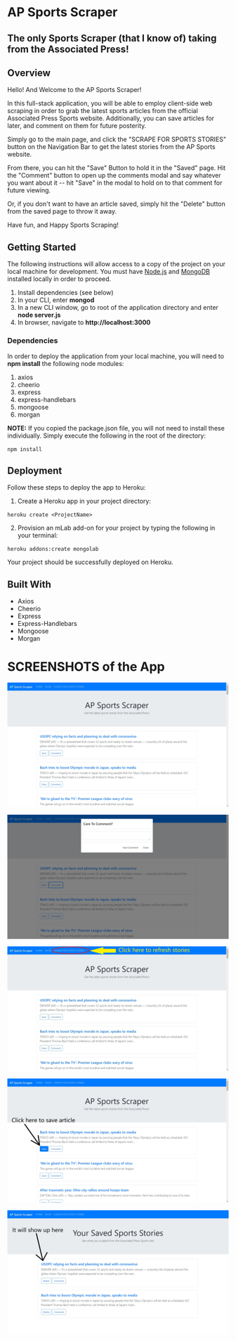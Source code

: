 # AP Sports Scraper
The only Sports Scraper (that I know of) taking from the Associated Press!
----------------------------------------------------------------------

## Overview

Hello! And Welcome to the AP Sports Scraper!

In this full-stack application, you will be able to employ client-side web scraping in order to grab the latest sports articles from the official Associated Press Sports website. Additionally, you can save articles for later, and comment on them for future posterity. 

Simply go to the main page, and click the "SCRAPE FOR SPORTS STORIES" button on the Navigation Bar to get the latest stories from the AP Sports website. 

From there, you can hit the "Save" Button to hold it in the "Saved" page. Hit the "Comment" button to open up the comments modal and say whatever you want about it -- hit "Save" in the modal to hold on to that comment for future viewing.

Or, if you don't want to have an article saved, simply hit the "Delete" button from the saved page to throw it away.

Have fun, and Happy Sports Scraping!

## Getting Started

The following instructions will allow access to a copy of the project on your local machine for development. You must have [Node.js](https://nodejs.org/en/) and [MongoDB](https://www.mongodb.com/) installed locally in order to proceed. 

1. Install dependencies (see below)
2. In your CLI, enter **mongod**
3. In a new CLI window, go to root of the application directory and enter **node server.js**
4. In browser, navigate to **http://localhost:3000**

### Dependencies

In order to deploy the application from your local machine, you will need to **npm install** the following node modules:

1. axios
2. cheerio
3. express
4. express-handlebars
5. mongoose
6. morgan

**NOTE:** If you copied the package.json file, you will not need to install these individually. Simply execute the following in the root of the directory:

````
npm install
````

## Deployment

Follow these steps to deploy the app to Heroku:

1. Create a Heroku app in your project directory:

````
heroku create <ProjectName>
````

2. Provision an mLab add-on for your project by typing the following in your terminal:

````
heroku addons:create mongolab
````

Your project should be successfully deployed on Heroku.

## Built With

* Axios
* Cheerio
* Express
* Express-Handlebars
* Mongoose
* Morgan

# SCREENSHOTS of the App

![Front Page](https://github.com/kingbrs49/Scraper/blob/master/ScraperScreenshot-1.jpg?raw=true)

![Comment Modal](https://github.com/kingbrs49/Scraper/blob/master/ScraperScreenshot-2.jpg?raw=true)

![Scraping Sports Stories](https://github.com/kingbrs49/Scraper/blob/master/ScraperScreenshot-3.jpg?raw=true)

![Saving Stories](https://github.com/kingbrs49/Scraper/blob/master/ScraperScreenshot-4.jpg?raw=true)

![Saved Page](https://github.com/kingbrs49/Scraper/blob/master/ScraperScreenshot-5.jpg?raw=true)